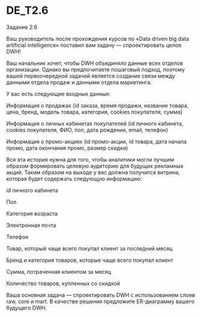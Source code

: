 # DE_T2.6
Задание 2.6

Ваш руководитель  после прохождения курсов по «Data driven big data artificial intelligence» поставил вам задачу — спроектировать целое DWH! 

Ваш начальник хочет, чтобы DWH объединяло данные всех отделов организации. Однако вы предпочитаете пошаговый подход, поэтому вашей первоочередной задачей является создание связи между данными отдела продаж и данными отдела маркетинга.

У вас есть следующие входные данные:

Информация о продажах (id заказа, время продажи, название товара, цена, бренд, модель товара, категория, cookies покупателя, сумма)						

Информация о личных кабинетах покупателей (id личного кабинета, cookies покупателя, ФИО, пол, дата рождения, email, телефон)

Информация о промо-акциях (id промо-акции, id товара, дата начала промо, дата окончания промо, размер скидки)

Вся эта история нужна для того, чтобы аналитики могли лучшим образом формировать целевую аудиторию для будущих рекламных акций. Таким образом на выходе у вас должна получится витрина, которая будет содержать следующую информацию: 

id личного кабинета

Пол

Категория возраста

Электронная почта

Телефон

Товар, который чаще всего покупал клиент за последний месяц

Бренд и категория товаров, которые чаще всего покупал клиент

Сумма, потраченная клиентом за месяц

Количество товаров, купленных со скидкой

Ваша основная задача — спроектировать DWH с использованием слоев raw, core и mart. В качестве решения предложите ER-диаграмму вашего будущего DWH.